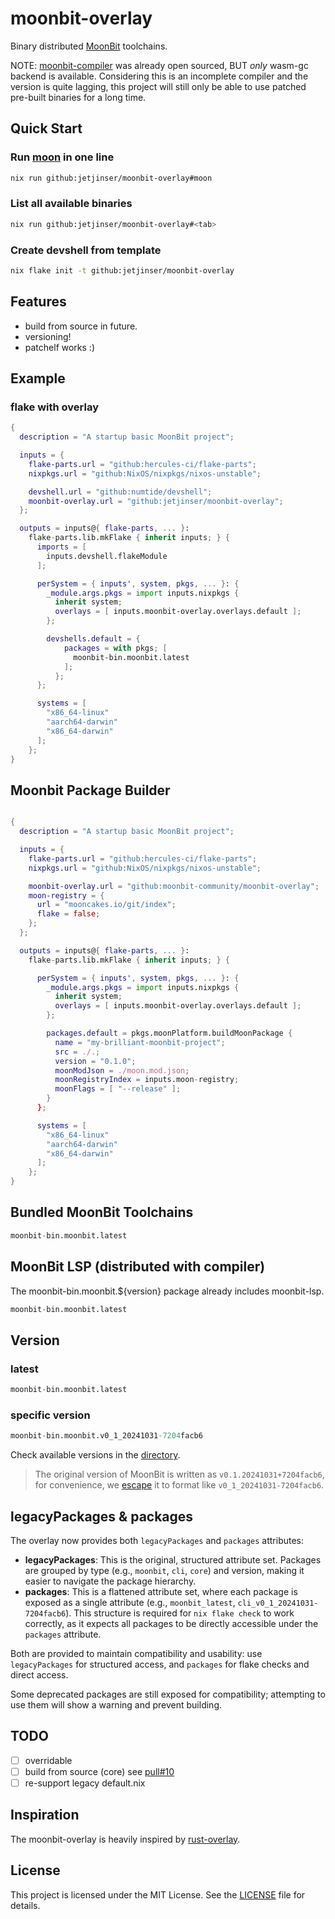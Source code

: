 # moonbit-overlay

Binary distributed [MoonBit](https://www.moonbitlang.com/) toolchains.

NOTE: [moonbit-compiler](https://github.com/moonbitlang/moonbit-compiler) was already open sourced, BUT *only* wasm-gc backend is available. Considering this is an incomplete compiler and the version is quite lagging, this project will still only be able to use patched pre-built binaries for a long time.

## Quick Start

### Run [moon](https://github.com/moonbitlang/moon) in one line

```bash
nix run github:jetjinser/moonbit-overlay#moon
```

### List all available binaries

```bash
nix run github:jetjinser/moonbit-overlay#<tab>
```

### Create devshell from template

```bash
nix flake init -t github:jetjinser/moonbit-overlay
```

## Features

- build from source in future.
- versioning!
- patchelf works :)

## Example

### flake with overlay

```nix
{
  description = "A startup basic MoonBit project";

  inputs = {
    flake-parts.url = "github:hercules-ci/flake-parts";
    nixpkgs.url = "github:NixOS/nixpkgs/nixos-unstable";

    devshell.url = "github:numtide/devshell";
    moonbit-overlay.url = "github:jetjinser/moonbit-overlay";
  };

  outputs = inputs@{ flake-parts, ... }:
    flake-parts.lib.mkFlake { inherit inputs; } {
      imports = [
        inputs.devshell.flakeModule
      ];

      perSystem = { inputs', system, pkgs, ... }: {
        _module.args.pkgs = import inputs.nixpkgs {
          inherit system;
          overlays = [ inputs.moonbit-overlay.overlays.default ];
        };

        devshells.default = {
            packages = with pkgs; [
              moonbit-bin.moonbit.latest
            ];
          };
      };

      systems = [
        "x86_64-linux"
        "aarch64-darwin"
        "x86_64-darwin"
      ];
    };
}
```

## Moonbit Package Builder

```nix

{
  description = "A startup basic MoonBit project";

  inputs = {
    flake-parts.url = "github:hercules-ci/flake-parts";
    nixpkgs.url = "github:NixOS/nixpkgs/nixos-unstable";

    moonbit-overlay.url = "github:moonbit-community/moonbit-overlay";
    moon-registry = {
      url = "mooncakes.io/git/index";
      flake = false;
    };
  };

  outputs = inputs@{ flake-parts, ... }:
    flake-parts.lib.mkFlake { inherit inputs; } {

      perSystem = { inputs', system, pkgs, ... }: {
        _module.args.pkgs = import inputs.nixpkgs {
          inherit system;
          overlays = [ inputs.moonbit-overlay.overlays.default ];
        };

        packages.default = pkgs.moonPlatform.buildMoonPackage {
          name = "my-brilliant-moonbit-project";
          src = ./.;
          version = "0.1.0";
          moonModJson = ./moon.mod.json;
          moonRegistryIndex = inputs.moon-registry;
          moonFlags = [ "--release" ];
        }
      };

      systems = [
        "x86_64-linux"
        "aarch64-darwin"
        "x86_64-darwin"
      ];
    };
}
```

## Bundled MoonBit Toolchains

```nix
moonbit-bin.moonbit.latest
```

## MoonBit LSP (distributed with compiler)

The moonbit-bin.moonbit.${version} package already includes moonbit-lsp.

```nix
moonbit-bin.moonbit.latest
```

## Version

### latest

```nix
moonbit-bin.moonbit.latest
```

### specific version

```nix
moonbit-bin.moonbit.v0_1_20241031-7204facb6
```

Check available versions in the [directory](versions/).

> The original version of MoonBit is written as `v0.1.20241031+7204facb6`,
> for convenience, we [escape](https://github.com/jetjinser/moonbit-overlay/blob/3464a68cf9a16d4d63f76de823ca9687bca2de2d/lib/moonbit-bin.nix#L22-L24)
> it to format like `v0_1_20241031-7204facb6`.

## legacyPackages & packages

The overlay now provides both `legacyPackages` and `packages` attributes:

- **legacyPackages**: This is the original, structured attribute set. Packages are grouped by type (e.g., `moonbit`, `cli`, `core`) and version, making it easier to navigate the package hierarchy.
- **packages**: This is a flattened attribute set, where each package is exposed as a single attribute (e.g., `moonbit_latest`, `cli_v0_1_20241031-7204facb6`). This structure is required for `nix flake check` to work correctly, as it expects all packages to be directly accessible under the `packages` attribute.

Both are provided to maintain compatibility and usability: use `legacyPackages` for structured access, and `packages` for flake checks and direct access.

Some deprecated packages are still exposed for compatibility; attempting to use them will show a warning and prevent building.

## TODO

- [ ] overridable
- [ ] build from source (core)
  see [pull#10](https://github.com/moonbit-community/moonbit-overlay/pull/10)
- [ ] re-support legacy default.nix

## Inspiration

The moonbit-overlay is heavily inspired by [rust-overlay](https://github.com/oxalica/rust-overlay).

## License

This project is licensed under the MIT License. See the [LICENSE](./LICENSE) file for details.
